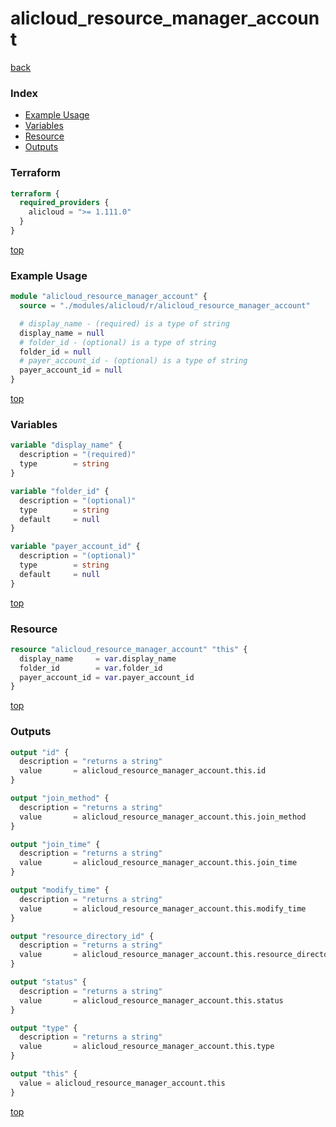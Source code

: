 # alicloud_resource_manager_account

[back](../alicloud.md)

### Index

- [Example Usage](#example-usage)
- [Variables](#variables)
- [Resource](#resource)
- [Outputs](#outputs)

### Terraform

```terraform
terraform {
  required_providers {
    alicloud = ">= 1.111.0"
  }
}
```

[top](#index)

### Example Usage

```terraform
module "alicloud_resource_manager_account" {
  source = "./modules/alicloud/r/alicloud_resource_manager_account"

  # display_name - (required) is a type of string
  display_name = null
  # folder_id - (optional) is a type of string
  folder_id = null
  # payer_account_id - (optional) is a type of string
  payer_account_id = null
}
```

[top](#index)

### Variables

```terraform
variable "display_name" {
  description = "(required)"
  type        = string
}

variable "folder_id" {
  description = "(optional)"
  type        = string
  default     = null
}

variable "payer_account_id" {
  description = "(optional)"
  type        = string
  default     = null
}
```

[top](#index)

### Resource

```terraform
resource "alicloud_resource_manager_account" "this" {
  display_name     = var.display_name
  folder_id        = var.folder_id
  payer_account_id = var.payer_account_id
}
```

[top](#index)

### Outputs

```terraform
output "id" {
  description = "returns a string"
  value       = alicloud_resource_manager_account.this.id
}

output "join_method" {
  description = "returns a string"
  value       = alicloud_resource_manager_account.this.join_method
}

output "join_time" {
  description = "returns a string"
  value       = alicloud_resource_manager_account.this.join_time
}

output "modify_time" {
  description = "returns a string"
  value       = alicloud_resource_manager_account.this.modify_time
}

output "resource_directory_id" {
  description = "returns a string"
  value       = alicloud_resource_manager_account.this.resource_directory_id
}

output "status" {
  description = "returns a string"
  value       = alicloud_resource_manager_account.this.status
}

output "type" {
  description = "returns a string"
  value       = alicloud_resource_manager_account.this.type
}

output "this" {
  value = alicloud_resource_manager_account.this
}
```

[top](#index)